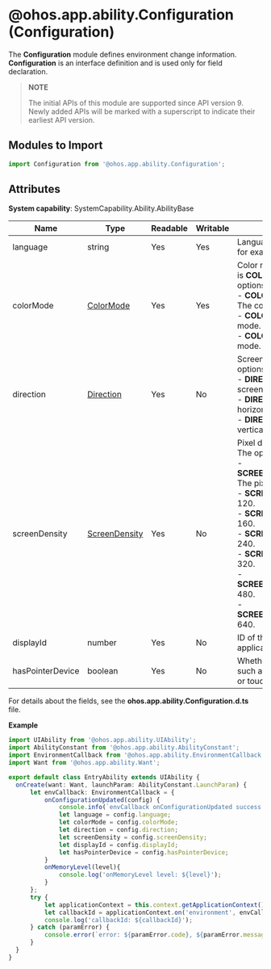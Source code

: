 # @ohos.app.ability.Configuration (Configuration)

The **Configuration** module defines environment change information. **Configuration** is an interface definition and is used only for field declaration.

> **NOTE**
> 
> The initial APIs of this module are supported since API version 9. Newly added APIs will be marked with a superscript to indicate their earliest API version.

## Modules to Import

```ts
import Configuration from '@ohos.app.ability.Configuration';
```

## Attributes

**System capability**: SystemCapability.Ability.AbilityBase

| Name| Type| Readable| Writable| Description|
| -------- | -------- | -------- | -------- | -------- |
| language | string | Yes| Yes| Language of the application, for example, **zh**.|
| colorMode | [ColorMode](js-apis-app-ability-configurationConstant.md#configurationconstantcolormode) | Yes| Yes| Color mode. The default value is **COLOR_MODE_LIGHT**. The options are as follows:<br>- **COLOR_MODE_NOT_SET**: The color mode is not set.<br>- **COLOR_MODE_LIGHT**: light mode.<br>- **COLOR_MODE_DARK**: dark mode.|
| direction | [Direction](js-apis-app-ability-configurationConstant.md#configurationconstantdirection) | Yes| No| Screen orientation. The options are as follows:<br>- **DIRECTION_NOT_SET**: The screen orientation is not set.<br>- **DIRECTION_HORIZONTAL**: horizontal direction.<br>- **DIRECTION_VERTICAL**: vertical direction.|
| screenDensity  | [ScreenDensity](js-apis-app-ability-configurationConstant.md#configurationconstantscreendensity) | Yes| No| Pixel density of the screen. The options are as follows:<br>- **SCREEN_DENSITY_NOT_SET**: The pixel density is not set.<br>- **SCREEN_DENSITY_SDPI**: 120.<br>- **SCREEN_DENSITY_MDPI**: 160.<br>- **SCREEN_DENSITY_LDPI**: 240.<br>- **SCREEN_DENSITY_XLDPI**: 320.<br>- **SCREEN_DENSITY_XXLDPI**: 480.<br>- **SCREEN_DENSITY_XXXLDPI**: 640.|
| displayId  | number | Yes| No| ID of the display where the application is located.|
| hasPointerDevice  | boolean | Yes| No| Whether a pointer device, such as a keyboard, mouse, or touchpad, is connected.|

For details about the fields, see the **ohos.app.ability.Configuration.d.ts** file.

**Example**

  ```ts
import UIAbility from '@ohos.app.ability.UIAbility';
import AbilityConstant from '@ohos.app.ability.AbilityConstant';
import EnvironmentCallback from '@ohos.app.ability.EnvironmentCallback';
import Want from '@ohos.app.ability.Want';

export default class EntryAbility extends UIAbility {
    onCreate(want: Want, launchParam: AbilityConstant.LaunchParam) {
        let envCallback: EnvironmentCallback = {
            onConfigurationUpdated(config) {
                console.info(`envCallback onConfigurationUpdated success: ${JSON.stringify(config)}`);
                let language = config.language;
                let colorMode = config.colorMode;
                let direction = config.direction;
                let screenDensity = config.screenDensity;
                let displayId = config.displayId;
                let hasPointerDevice = config.hasPointerDevice;
            }
            onMemoryLevel(level){
                console.log('onMemoryLevel level: ${level}');
            }
        };
        try {
            let applicationContext = this.context.getApplicationContext();
            let callbackId = applicationContext.on('environment', envCallback);
            console.log('callbackId: ${callbackId}');
        } catch (paramError) {
            console.error(`error: ${paramError.code}, ${paramError.message}`);
        }
    }
}
  ```

